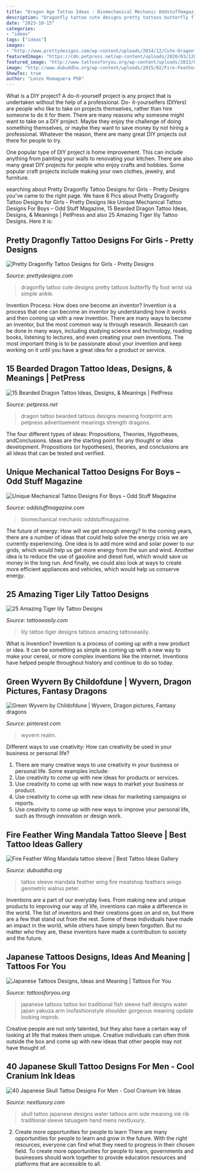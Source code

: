 ```yaml
---
title: "Dragon Age Tattoo Ideas : Biomechanical Mechanic Oddstuffmagazine"
description: "Dragonfly tattoo cute designs pretty tattoos butterfly fly foot wrist via simple ankle"
date: "2023-10-15"
categories:
- "ideas"
tags: ["ideas"]
images:
- "http://www.prettydesigns.com/wp-content/uploads/2014/12/Cute-Dragonfly-Tattoo.jpg"
featuredImage: "https://cdn.petpress.net/wp-content/uploads/2020/03/12025534/bearded-dragon-footprint-tattoo-idea.jpg"
featured_image: "http://www.tattoosforyou.org/wp-content/uploads/2013/09/Japanese-Half-Sleeve-Tattoos.jpg"
image: "http://www.dubuddha.org/wp-content/uploads/2015/02/Fire-Feather-Wing-Mandala-tattoo-sleeve.jpg"
ShowToc: true
author: "Lonzo Romaguera PhD"
---
```



What is a DIY project?
A do-it-yourself project is any project that is undertaken without the help of a professional. Do- it-yourselfers (DIYers) are people who like to take on projects themselves, rather than hire someone to do it for them.
There are many reasons why someone might want to take on a DIY project. Maybe they enjoy the challenge of doing something themselves, or maybe they want to save money by not hiring a professional. Whatever the reason, there are many great DIY projects out there for people to try.

One popular type of DIY project is home improvement. This can include anything from painting your walls to renovating your kitchen. There are also many great DIY projects for people who enjoy crafts and hobbies. Some popular craft projects include making your own clothes, jewelry, and furniture.

	

		
searching about Pretty Dragonfly Tattoo Designs for Girls - Pretty Designs you've came to the right page. We have 8 Pics about Pretty Dragonfly Tattoo Designs for Girls - Pretty Designs like Unique Mechanical Tattoo Designs For Boys – Odd Stuff Magazine, 15 Bearded Dragon Tattoo Ideas, Designs, &amp; Meanings | PetPress and also 25 Amazing Tiger lily Tattoo Designs. Here it is:
		
    
## Pretty Dragonfly Tattoo Designs For Girls - Pretty Designs

<img loading=lazy src="http://www.prettydesigns.com/wp-content/uploads/2014/12/Cute-Dragonfly-Tattoo.jpg" onerror="this.onerror=null;this.src='https://tse3.mm.bing.net/th?id=OIP.jwrc_m325Mn15dHqMCpzAQHaKJ&amp;pid=15.1';" alt="Pretty Dragonfly Tattoo Designs for Girls - Pretty Designs">

_Source: prettydesigns.com_

>dragonfly tattoo cute designs pretty tattoos butterfly fly foot wrist via simple ankle. 

	

Invention Process: How does one become an inventor?
Invention is a process that one can become an inventor by understanding how it works and then coming up with a new invention. There are many ways to become an inventor, but the most common way is through research. Research can be done in many ways, including studying science and technology, reading books, listening to lectures, and even creating your own inventions. The most important thing is to be passionate about your invention and keep working on it until you have a great idea for a product or service.

    
## 15 Bearded Dragon Tattoo Ideas, Designs, &amp; Meanings | PetPress

<img loading=lazy src="https://cdn.petpress.net/wp-content/uploads/2020/03/12025534/bearded-dragon-footprint-tattoo-idea.jpg" onerror="this.onerror=null;this.src='https://tse4.mm.bing.net/th?id=OIP.kpF8v-t3_2KRCGWYjyHXdAHaJ4&amp;pid=15.1';" alt="15 Bearded Dragon Tattoo Ideas, Designs, &amp; Meanings | PetPress">

_Source: petpress.net_

>dragon tattoo bearded tattoos designs meaning footprint arm petpress advertisement meanings strength dragons. 

	

The four different types of ideas: Propositions, Theories, Hypotheses, andConclusions.
Ideas are the starting point for any thought or idea development. Propositions (or hypotheses), theories, and conclusions are all ideas that can be tested and verified.

    
## Unique Mechanical Tattoo Designs For Boys – Odd Stuff Magazine

<img loading=lazy src="https://oddstuffmagazine.com/wp-content/uploads/2013/09/Bio-mechanical-Tattoo-23-532x800.jpg" onerror="this.onerror=null;this.src='https://tse1.mm.bing.net/th?id=OIP.gpp_XO8qPoD4Y_nLWlA-RQHaLI&amp;pid=15.1';" alt="Unique Mechanical Tattoo Designs For Boys – Odd Stuff Magazine">

_Source: oddstuffmagazine.com_

>biomechanical mechanic oddstuffmagazine. 

	

The future of energy: How will we get enough energy?
In the coming years, there are a number of ideas that could help solve the energy crisis we are currently experiencing. One idea is to add more wind and solar power to our grids, which would help us get more energy from the sun and wind. Another idea is to reduce the use of gasoline and diesel fuel, which would save us money in the long run. And finally, we could also look at ways to create more efficient appliances and vehicles, which would help us conserve energy.

    
## 25 Amazing Tiger Lily Tattoo Designs

<img loading=lazy src="http://www.tattooeasily.com/wp-content/uploads/2013/06/1813.jpg" onerror="this.onerror=null;this.src='https://tse3.mm.bing.net/th?id=OIP.W7LfhL8lVexpsS8B9eCvdwHaJ4&amp;pid=15.1';" alt="25 Amazing Tiger lily Tattoo Designs">

_Source: tattooeasily.com_

>lily tattoo tiger designs tattoos amazing tattooeasily. 

	

What is Invention?
Invention is a process of coming up with a new product or idea. It can be something as simple as coming up with a new way to make your cereal, or more complex inventions like the internet. Inventions have helped people throughout history and continue to do so today.

    
## Green Wyvern By Childofdune | Wyvern, Dragon Pictures, Fantasy Dragons

<img loading=lazy src="https://i.pinimg.com/736x/37/ef/d3/37efd38f2b89c20d0526d95f0865be72.jpg" onerror="this.onerror=null;this.src='https://tse4.mm.bing.net/th?id=OIP.IJ0wi0cVTUifPcDKfuBvpQHaKL&amp;pid=15.1';" alt="Green Wyvern by Childofdune | Wyvern, Dragon pictures, Fantasy dragons">

_Source: pinterest.com_

>wyvern realm. 

	

Different ways to use creativity: How can creativity be used in your business or personal life?
1. There are many creative ways to use creativity in your business or personal life. Some examples include: 
2. Use creativity to come up with new ideas for products or services. 
3. Use creativity to come up with new ways to market your business or product. 
4. Use creativity to come up with new ideas for marketing campaigns or reports. 
5. Use creativity to come up with new ways to improve your personal life, such as through innovation or design work.

    
## Fire Feather Wing Mandala Tattoo Sleeve | Best Tattoo Ideas Gallery

<img loading=lazy src="http://www.dubuddha.org/wp-content/uploads/2015/02/Fire-Feather-Wing-Mandala-tattoo-sleeve.jpg" onerror="this.onerror=null;this.src='https://tse3.mm.bing.net/th?id=OIP.2cEPkPWAmcQs55j_2DMtegAAAA&amp;pid=15.1';" alt="Fire Feather Wing Mandala tattoo sleeve | Best Tattoo Ideas Gallery">

_Source: dubuddha.org_

>tattoo sleeve mandala feather wing fire meatshop feathers wings geometric walrus peter. 

	

Inventions are a part of our everyday lives. From making new and unique products to improving our way of life, inventions can make a difference in the world. The list of inventors and their creations goes on and on, but there are a few that stand out from the rest. Some of these individuals have made an impact in the world, while others have simply been forgotten. But no matter who they are, these inventors have made a contribution to society and the future.

    
## Japanese Tattoos Designs, Ideas And Meaning | Tattoos For You

<img loading=lazy src="http://www.tattoosforyou.org/wp-content/uploads/2013/09/Japanese-Half-Sleeve-Tattoos.jpg" onerror="this.onerror=null;this.src='https://tse3.mm.bing.net/th?id=OIP.TYW5XVCpoxdlYwLwWnXxlAHaLK&amp;pid=15.1';" alt="Japanese Tattoos Designs, Ideas and Meaning | Tattoos For You">

_Source: tattoosforyou.org_

>japanese tattoos tattoo koi traditional fish sleeve half designs water japan yakuza arm inofashionstyle shoulder gorgeous meaning update looking improb. 

	

Creative people are not only talented, but they also have a certain way of looking at life that makes them unique. Creative individuals can often think outside the box and come up with new ideas that other people may not have thought of.

    
## 40 Japanese Skull Tattoo Designs For Men - Cool Cranium Ink Ideas

<img loading=lazy src="http://nextluxury.com/wp-content/uploads/awesome-under-arm-mens-rib-cage-side-japanese-skull-water-tattoo.jpg" onerror="this.onerror=null;this.src='https://tse3.mm.bing.net/th?id=OIP.P-kSxsOXNAtX6BYPIJ04AwAAAA&amp;pid=15.1';" alt="40 Japanese Skull Tattoo Designs For Men - Cool Cranium Ink Ideas">

_Source: nextluxury.com_

>skull tattoo japanese designs water tattoos arm side meaning ink rib traditional sleeve tatuagem hand mens nextluxury. 

	

2) Create more opportunities for people to learn
There are many opportunities for people to learn and grow in the future. With the right resources, everyone can find what they need to progress in their chosen field. To create more opportunities for people to learn, governments and businesses should work together to provide education resources and platforms that are accessible to all.


